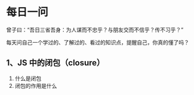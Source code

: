 # 每日一问

曾子曰：“吾日三省吾身：为人谋而不忠乎？与朋友交而不信乎？传不习乎？”

每天问自己一个学过的、了解过的、看过的知识点，提醒自己，你真的懂了吗？

## 1、JS 中的闭包（closure）

1. 什么是闭包
2. 闭包的作用是什么
